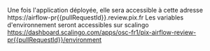 Une fois l'application déployée, elle sera accessible à cette adresse https://airflow-pr{{pullRequestId}}.review.pix.fr
Les variables d'environnement seront accessibles sur scalingo https://dashboard.scalingo.com/apps/osc-fr1/pix-airflow-review-pr{{pullRequestId}}/environment
